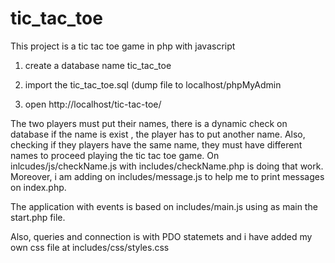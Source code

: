 # tic_tac_toe

This project is a tic tac toe game in php with javascript

1) create a database name tic_tac_toe
2) import the tic_tac_toe.sql (dump file to localhost/phpMyAdmin


3) open http://localhost/tic-tac-toe/

The two players must put their names, there is a  dynamic check on database if the name is exist , the player has to put another name. Also, checking if they players have the same name, they must have different  names to proceed playing the tic tac toe game. On inlcudes/js/checkName.js with includes/checkName.php is doing that work. Moreover, i am adding on includes/message.js to help me to print messages on index.php.

The application with events is based on includes/main.js using as  main the start.php file.

Also, queries and connection is with PDO statemets  and i have added my own css file at includes/css/styles.css



